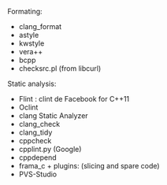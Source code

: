 Formating:
- clang_format
- astyle
- kwstyle
- vera++
- bcpp
- checksrc.pl (from libcurl)

Static analysis:
- Flint : clint de Facebook for C++11
- Oclint
- clang Static Analyzer
- clang_check
- clang_tidy
- cppcheck
- cpplint.py  (Google)
- cppdepend
- frama_c + plugins: (slicing and spare code)
- PVS-Studio
